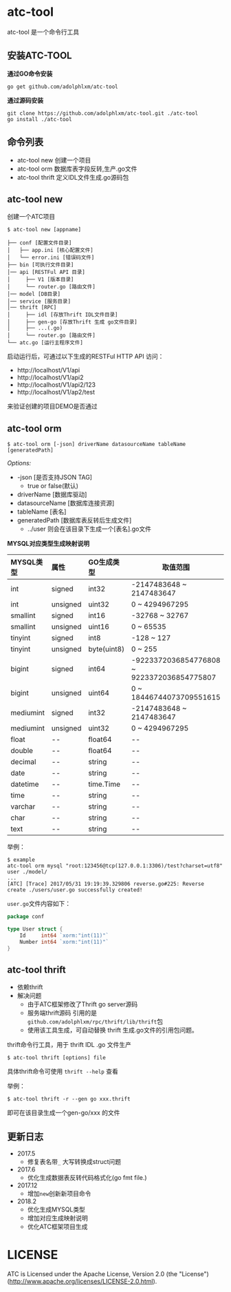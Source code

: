 # atc-tool

atc-tool 是一个命令行工具

## 安装ATC-TOOL

**通过GO命令安装**

    go get github.com/adolphlxm/atc-tool

**通过源码安装**

    git clone https://github.com/adolphlxm/atc-tool.git ./atc-tool
    go install ./atc-tool
   
## 命令列表
* atc-tool new 创建一个项目
* atc-tool orm 数据库表字段反转,生产.go文件
* atc-tool thrift 定义IDL文件生成.go源码包

## atc-tool new
创建一个ATC项目

    $ atc-tool new [appname]

```
├── conf [配置文件目录]
│   ├── app.ini [核心配置文件]
│   └── error.ini [错误码文件]
├── bin [可执行文件目录]
│── api [RESTFul API 目录]
│     ├── V1 [版本目录]
│     └── router.go [路由文件]
│── model [DB目录]
│── service [服务目录]
│── thrift [RPC]
│     ├── idl [存放Thrift IDL文件目录]
│     ├── gen-go [存放Thrift 生成 go文件目录]
│     ├── ...(.go)
│     └── router.go [路由文件]
└── atc.go [运行主程序文件]
```

启动运行后，可通过以下生成的RESTFul HTTP API 访问：
* http://localhost/V1/api
* http://localhost/V1/api2
* http://localhost/V1/api2/123
* http://localhost/V1/ap2/test

来验证创建的项目DEMO是否通过

## atc-tool orm

    $ atc-tool orm [-json] driverName datasourceName tableName [generatedPath]
 
 *Options:*
 
 * -json [是否支持JSON TAG]
    - true or false(默认) 
 * driverName [数据库驱动]
 * datasourceName [数据库连接资源]
 * tableName [表名]
 * generatedPath [数据库表反转后生成文件]
    - ../user 则会在该目录下生成一个[表名].go文件

 **MYSQL对应类型生成映射说明**

 |MYSQL类型|属性|GO生成类型|取值范围|
 |:----    |:---|:----- |-----   |
 |int |signed  |int32 |-2147483648 ~ 2147483647   |
 |int |unsigned  |uint32 | 0 ~ 4294967295    |
 |smallint |signed  |int16 | -32768 ~ 32767    |
 |smallint |unsigned  |uint16 | 0 ~ 65535    |
 |tinyint |signed  |int8 | -128 ~ 127    |
 |tinyint |unsigned  |byte(uint8) | 0 ~ 255    |
 |bigint |signed  |int64 | -9223372036854776808 ~ 9223372036854775807    |
 |bigint |unsigned  |uint64 | 0 ~ 18446744073709551615    |
 |mediumint |signed  |int32 | -2147483648 ~ 2147483647    |
 |mediumint |unsigned  |uint32 | 0 ~ 4294967295    |
 |float |--  |float64 | --    |
 |double |--  |float64 | --    |
 |decimal |--  |string |--   |
 |date |--  |string |--    |
 |datetime |--  |time.Time |--    |
 |time |--  |string |--    |
 |varchar |--  |string |--    |
 |char |--  |string |--    |
 |text |--  |string |--    |
    
举例：

    $ example
    atc-tool orm mysql "root:123456@tcp(127.0.0.1:3306)/test?charset=utf8" user ./model/
    ...
    [ATC] [Trace] 2017/05/31 19:19:39.329806 reverse.go#225: Reverse create ./users/user.go successfully created!


`user.go`文件内容如下：

```go
package conf

type User struct {
	Id     int64 `xorm:"int(11)"`
	Number int64 `xorm:"int(11)"`
}

```

## atc-tool thrift

* 依赖thrift
* 解决问题
    - 由于ATC框架修改了Thrift go server源码
    - 服务端thrift源码 引用的是 `github.com/adolphlxm/rpc/thrift/lib/thrift`包
    - 使用该工具生成，可自动替换 thrift 生成.go文件的引用包问题。

thrift命令行工具，用于 thrift IDL .go 文件生产

    $ atc-tool thrift [options] file
    
具体thrift命令可使用 `thrift --help` 查看

举例：

    $ atc-tool thrift -r --gen go xxx.thrift
    
即可在该目录生成一个gen-go/xxx 的文件

## 更新日志

* 2017.5 
    - 修复表名带`_` 大写转换成struct问题
* 2017.6
    - 优化生成数据表反转代码格式化(go fmt file.)
* 2017.12
    - 增加`new`创新新项目命令
* 2018.2
    - 优化生成MYSQL类型
    - 增加对应生成映射说明
    - 优化ATC框架项目生成

# LICENSE

ATC is Licensed under the Apache License, Version 2.0 (the "License")
(http://www.apache.org/licenses/LICENSE-2.0.html).